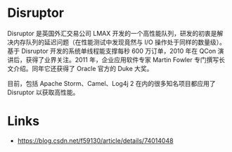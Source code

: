 # Disruptor

Disruptor 是英国外汇交易公司 LMAX 开发的一个高性能队列，研发的初衷是解决内存队列的延迟问题（在性能测试中发现竟然与 I/O 操作处于同样的数量级）。基于 Disruptor 开发的系统单线程能支撑每秒 600 万订单，2010 年在 QCon 演讲后，获得了业界关注。2011 年，企业应用软件专家 Martin Fowler 专门撰写长文介绍。同年它还获得了 Oracle 官方的 Duke 大奖。

目前，包括 Apache Storm、Camel、Log4j 2 在内的很多知名项目都应用了 Disruptor 以获取高性能。

# Links

- https://blog.csdn.net/f59130/article/details/74014048
